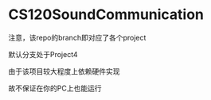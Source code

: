 # CS120SoundCommunication

注意，该repo的branch即对应了各个project

默认分支处于Project4

由于该项目较大程度上依赖硬件实现

故不保证在你的PC上也能运行
